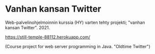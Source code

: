 # Vanhan kansan Twitter
Web-palvelinohjelmoinnin kurssia (HY) varten tehty projekti; "vanhan kansan Twitter". 2021.

https://still-temple-88112.herokuapp.com/

(Course project for web server programming in Java. "Oldtime Twitter")
